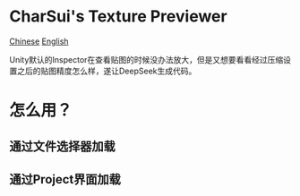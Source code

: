 # CharSui's Texture Previewer

[Chinese](README.md)
[English](README-EN.md)

Unity默认的Inspector在查看贴图的时候没办法放大，但是又想要看看经过压缩设置之后的贴图精度怎么样，遂让DeepSeek生成代码。

# 怎么用？
## 通过文件选择器加载




## 通过Project界面加载

